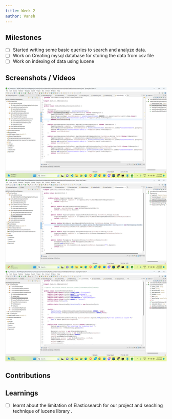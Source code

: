 ```yaml
---
title: Week 2
author: Vansh
---
```


## Milestones
- [ ] Started writing some basic queries to search and analyze data.
- [ ] Work on Creating mysql database for storing the data from csv file  
- [ ] Work on indexing of data using lucene
## Screenshots / Videos 
![Alt text](image-1.png)
![Alt text](image-2.png)
![Alt text](image-3.png)
## Contributions

## Learnings 
- [ ] learnt about the limitation of Elasticsearch for our project and seaching technique of lucene library . 